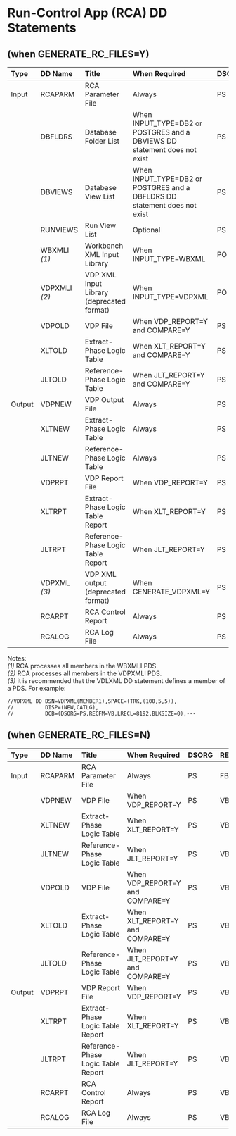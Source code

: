# Run-Control App (RCA) DD Statements  
## (when GENERATE_RC_FILES=Y)
  
|Type|DD Name|Title|When Required|DSORG|RECFM|LRECL|  
|:-|:-|:-|:-|:-|:-|-:|
|Input|RCAPARM|RCA Parameter File|Always|PS|FB|80|
||DBFLDRS|Database Folder List|When INPUT_TYPE=DB2 or POSTGRES and a DBVIEWS DD statement does not exist|PS|FB|80|
||DBVIEWS|Database View List|When INPUT_TYPE=DB2 or POSTGRES and a DBFLDRS DD statement does not exist|PS|FB|80|
||RUNVIEWS|Run View List|Optional|PS|FB|80|
||WBXMLI *(1)*|Workbench XML Input Library|When INPUT_TYPE=WBXML|PO|VB|8192|
||VDPXMLI *(2)*|VDP XML Input Library (deprecated format) |When INPUT_TYPE=VDPXML|PO|VB|8192|
||VDPOLD|VDP File|When VDP_REPORT=Y and COMPARE=Y|PS|VB|8192|
||XLTOLD|Extract-Phase Logic Table|When XLT_REPORT=Y and COMPARE=Y|PS|VB|8192|
||JLTOLD|Reference-Phase Logic Table|When JLT_REPORT=Y and COMPARE=Y|PS|VB|8192|
|Output|VDPNEW|VDP Output File|Always|PS|VB|8192|
||XLTNEW|Extract-Phase Logic Table|Always|PS|VB|8192|
||JLTNEW|Reference-Phase Logic Table|Always|PS|VB|8192|
||VDPRPT|VDP Report File|When VDP_REPORT=Y|PS|VB|8192|
||XLTRPT|Extract-Phase Logic Table Report|When XLT_REPORT=Y|PS|VB|8192|
||JLTRPT|Reference-Phase Logic Table Report|When JLT_REPORT=Y|PS|VB|8192|
||VDPXML *(3)*|VDP XML output (deprecated format) |When GENERATE_VDPXML=Y|PS|VB|8192|
||RCARPT|RCA Control Report|Always|PS|VB|164|
||RCALOG|RCA Log File|Always|PS|VB|164|

Notes:  
*(1)* RCA processes all members in the WBXMLI PDS.  
*(2)* RCA processes all members in the VDPXMLI PDS.  
*(3)* it is recommended that the VDLXML DD statement defines a member of a PDS. For example: 
```
//VDPXML DD DSN=VDPXML(MEMBER1),SPACE=(TRK,(100,5,5)),
//          DISP=(NEW,CATLG),
//          DCB=(DSORG=PS,RECFM=VB,LRECL=8192,BLKSIZE=0),---
```

## (when GENERATE_RC_FILES=N)
  
|Type|DD Name|Title|When Required|DSORG|RECFM|LRECL|  
|:-|:-|:-|:-|:-|:-|-:|
|Input|RCAPARM|RCA Parameter File|Always|PS|FB|80|
||VDPNEW|VDP File|When VDP_REPORT=Y|PS|VB|8192|
||XLTNEW|Extract-Phase Logic Table|When XLT_REPORT=Y|PS|VB|8192|
||JLTNEW|Reference-Phase Logic Table|When JLT_REPORT=Y|PS|VB|8192|
||VDPOLD|VDP File|When VDP_REPORT=Y and COMPARE=Y|PS|VB|8192|
||XLTOLD|Extract-Phase Logic Table|When XLT_REPORT=Y and COMPARE=Y|PS|VB|8192|
||JLTOLD|Reference-Phase Logic Table|When JLT_REPORT=Y and COMPARE=Y|PS|VB|8192|
|Output|VDPRPT|VDP Report File|When VDP_REPORT=Y|PS|VB|8192|
||XLTRPT|Extract-Phase Logic Table Report|When XLT_REPORT=Y|PS|VB|8192|
||JLTRPT|Reference-Phase Logic Table Report|When JLT_REPORT=Y|PS|VB|8192|
||RCARPT|RCA Control Report|Always|PS|VB|164|
||RCALOG|RCA Log File|Always|PS|VB|164|
